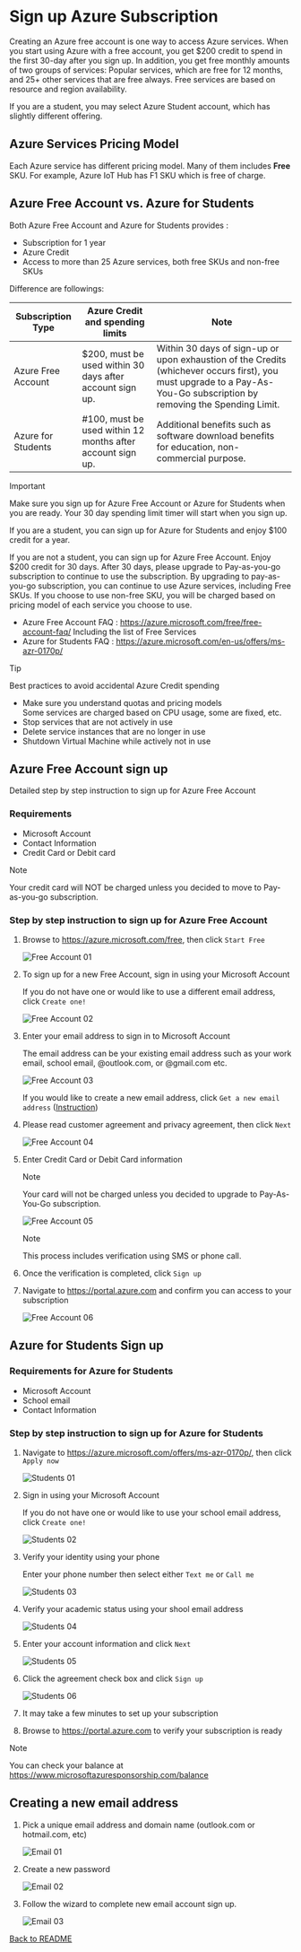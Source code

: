 <!---
date : 9/1/2021
author : Daisuke Nakahara <daisuken@microsoft.com>
reviewer : Berry Tsai <betsai@microsoft.com>; Takehiro Hirai <takehiro.hirai@microsoft.com>
Maintainer : 
title : Azure Account Sign up instruction
--->

# Sign up Azure Subscription

Creating an Azure free account is one way to access Azure services. When you start using Azure with a free account, you get $200 credit to spend in the first 30-day after you sign up. In addition, you get free monthly amounts of two groups of services: Popular services, which are free for 12 months, and 25+ other services that are free always. Free services are based on resource and region availability.

If you are a student, you may select Azure Student account, which has slightly different offering.

## Azure Services Pricing Model

Each Azure service has different pricing model.  Many of them includes **Free** SKU.  For example, Azure IoT Hub has F1 SKU which is free of charge.

## Azure Free Account vs. Azure for Students

Both Azure Free Account and Azure for Students provides :

- Subscription for 1 year
- Azure Credit
- Access to more than 25 Azure services, both free SKUs and non-free SKUs

Difference are followings:

| Subscription Type  | Azure Credit and spending limits                           | Note                                                                                                                                                                   |
|--------------------|------------------------------------------------------------|------------------------------------------------------------------------------------------------------------------------------------------------------------------------|
| Azure Free Account | $200, must be used within 30 days after account sign up.   | Within 30 days of sign-up or upon exhaustion of the Credits (whichever occurs first), you must upgrade to a Pay-As-You-Go subscription by removing the Spending Limit. |
| Azure for Students | #100, must be used within 12 months after account sign up. | Additional benefits such as software download benefits for education, non-commercial purpose.                                                                          |

> [!IMPORTANT]  
> Make sure you sign up for Azure Free Account or Azure for Students when you are ready.  Your 30 day spending limit timer will start when you sign up.

If you are a student, you can sign up for Azure for Students and enjoy $100 credit for a year.

If you are not a student, you can sign up for Azure Free Account.  Enjoy $200 credit for 30 days.  After 30 days, please upgrade to Pay-as-you-go subscription to continue to use the subscription.  By upgrading to pay-as-you-go subscription, you can continue to use Azure services, including Free SKUs.  If you choose to use non-free SKU, you will be charged based on pricing model of each service you choose to use.

- Azure Free Account FAQ : <https://azure.microsoft.com/free/free-account-faq/>
  Including the list of Free Services
- Azure for Students FAQ : <https://azure.microsoft.com/en-us/offers/ms-azr-0170p/>

> [!TIP]  
> Best practices to avoid accidental Azure Credit spending  
>  
> - Make sure you understand quotas and pricing models  
>   Some services are charged based on CPU usage, some are fixed, etc.
> - Stop services that are not actively in use
> - Delete service instances that are no longer in use
> - Shutdown Virtual Machine while actively not in use

## Azure Free Account sign up

Detailed step by step instruction to sign up for Azure Free Account

### Requirements

- Microsoft Account
- Contact Information
- Credit Card or Debit card

> [!NOTE]  
> Your credit card will NOT be charged unless you decided to move to Pay-as-you-go subscription.

### Step by step instruction to sign up for Azure Free Account

1. Browse to <https://azure.microsoft.com/free>, then click `Start Free`  
  
    ![Free Account 01](../images/FreeAccount-01.png)

1. To sign up for a new Free Account, sign in using your Microsoft Account

    If you do not have one or would like to use a different email address, click `Create one!`

    ![Free Account 02](../images/FreeAccount-02.png)

1. Enter your email address to sign in to Microsoft Account

    The email address can be your existing email address such as your work email, school email, @outlook.com, or @gmail.com etc.

    ![Free Account 03](../images/FreeAccount-03.png)

    If you would like to create a new email address, click `Get a new email address` ([Instruction](#creating-a-new-email-address))

1. Please read customer agreement and privacy agreement, then click `Next`

    ![Free Account 04](../images/FreeAccount-04.png)

1. Enter Credit Card or Debit Card information  

    > [!NOTE]  
    > Your card will not be charged unless you decided to upgrade to Pay-As-You-Go subscription.

    ![Free Account 05](../images/FreeAccount-05.png)

    > [!NOTE]  
    > This process includes verification using SMS or phone call.

1. Once the verification is completed, click `Sign up`

1. Navigate to <https://portal.azure.com> and confirm you can access to your subscription

    ![Free Account 06](../images/FreeAccount-06.png)

## Azure for Students Sign up

### Requirements for Azure for Students

- Microsoft Account
- School email
- Contact Information

### Step by step instruction to sign up for Azure for Students

1. Navigate to <https://azure.microsoft.com/offers/ms-azr-0170p/>, then click `Apply now`

    ![Students 01](../images/Students-01.png)

1. Sign in using your Microsoft Account

    If you do not have one or would like to use your school email address, click `Create one!`

    ![Students 02](../images/FreeAccount-02.png)

1. Verify your identity using your phone  

    Enter your phone number then select either `Text me` or `Call me`

    ![Students 03](../images/Students-03.png)

1. Verify your academic status using your shool email address  

    ![Students 04](../images/Students-04.png)

1. Enter your account information and click `Next`  

    ![Students 05](../images/Students-05.png)

1. Click the agreement check box and click `Sign up`  

    ![Students 06](../images/Students-06.png)

1. It may take a few minutes to set up your subscription

1. Browse to <https://portal.azure.com> to verify your subscription is ready

> [!NOTE]  
> You can check your balance at <https://www.microsoftazuresponsorship.com/balance>

## Creating a new email address

1. Pick a unique email address and domain name (outlook.com or hotmail.com, etc)

    ![Email 01](../images/EmailAddress-01.png)

1. Create a new password  

    ![Email 02](../images/EmailAddress-02.png)

1. Follow the wizard to complete new email account sign up.

    ![Email 03](../images/EmailAddress-03.png)

[Back to README](../README.md)
